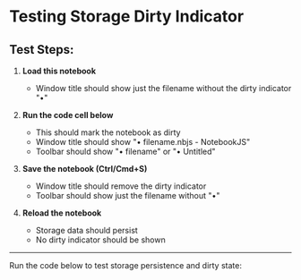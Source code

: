 # Testing Storage Dirty Indicator

## Test Steps:

1. **Load this notebook** 
   - Window title should show just the filename without the dirty indicator "•"

2. **Run the code cell below** 
   - This should mark the notebook as dirty
   - Window title should show "• filename.nbjs - NotebookJS" 
   - Toolbar should show "• filename" or "• Untitled"

3. **Save the notebook (Ctrl/Cmd+S)**
   - Window title should remove the dirty indicator
   - Toolbar should show just the filename without "•"

4. **Reload the notebook**
   - Storage data should persist
   - No dirty indicator should be shown

---

Run the code below to test storage persistence and dirty state:
